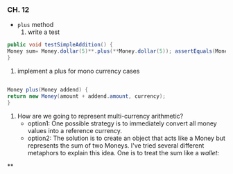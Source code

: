 ### CH. 12

- `plus` method
    1. write a test 

```java
public void testSimpleAddition() {
Money sum= Money.dollar(5)**.plus(**Money.dollar(5)); assertEquals(Money.dollar(10), sum);
}
```

1. implement a plus for mono currency cases

```java

Money plus(Money addend) {
return new Money(amount + addend.amount, currency);
}
```

1. How are we going to represent multi-currency arithmetic?
    - option1: One possible strategy is to immediately convert all money values into a reference currency.
    - option2: The solution is to create an object that acts like a Money but represents the sum of two Moneys. I've tried several different metaphors to explain this idea. One is to treat the sum like a *wallet:*

**